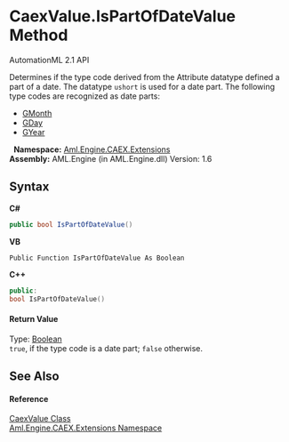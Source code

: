 # CaexValue.IsPartOfDateValue Method 
AutomationML 2.1 API 

Determines if the type code derived from the Attribute datatype defined a part of a date. The datatype `ushort` is used for a date part. The following type codes are recognized as date parts:
&nbsp;<ul><li><a href="https://docs.microsoft.com/dotnet/api/system.xml.schema.xmltypecode" target="_parent" rel="noopener noreferrer">GMonth</a></li><li><a href="https://docs.microsoft.com/dotnet/api/system.xml.schema.xmltypecode" target="_parent" rel="noopener noreferrer">GDay</a></li><li><a href="https://docs.microsoft.com/dotnet/api/system.xml.schema.xmltypecode" target="_parent" rel="noopener noreferrer">GYear</a></li></ul>&nbsp;
**Namespace:**&nbsp;<a href="N_Aml_Engine_CAEX_Extensions">Aml.Engine.CAEX.Extensions</a><br />**Assembly:**&nbsp;AML.Engine (in AML.Engine.dll) Version: 1.6

## Syntax

**C#**<br />
``` C#
public bool IsPartOfDateValue()
```

**VB**<br />
``` VB
Public Function IsPartOfDateValue As Boolean
```

**C++**<br />
``` C++
public:
bool IsPartOfDateValue()
```


#### Return Value
Type: <a href="https://docs.microsoft.com/dotnet/api/system.boolean" target="_parent" rel="noopener noreferrer">Boolean</a><br />`true`, if the type code is a date part; `false` otherwise.

## See Also


#### Reference
<a href="T_Aml_Engine_CAEX_Extensions_CaexValue">CaexValue Class</a><br /><a href="N_Aml_Engine_CAEX_Extensions">Aml.Engine.CAEX.Extensions Namespace</a><br />